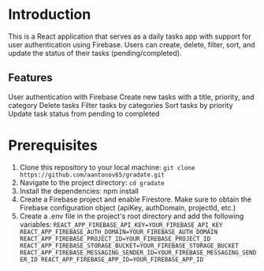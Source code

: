 # Introduction
This is a React application that serves as a daily tasks app with support for user authentication using Firebase. Users can create, delete, filter, sort, and update the status of their tasks (pending/completed).

## Features
User authentication with Firebase
Create new tasks with a title, priority, and category
Delete tasks
Filter tasks by categories
Sort tasks by priority
Update task status from pending to completed

# Prerequisites
1. Clone this repository to your local machine: ```git clone https://github.com/aantonov65/gradate.git```
2. Navigate to the project directory: ```cd gradate```
3. Install the dependencies: npm install
4. Create a Firebase project and enable Firestore. Make sure to obtain the Firebase configuration object (apiKey, authDomain, projectId, etc.)
5. Create a .env file in the project's root directory and add the following variables: ```REACT_APP_FIREBASE_API_KEY=YOUR_FIREBASE_API_KEY
REACT_APP_FIREBASE_AUTH_DOMAIN=YOUR_FIREBASE_AUTH_DOMAIN
REACT_APP_FIREBASE_PROJECT_ID=YOUR_FIREBASE_PROJECT_ID
REACT_APP_FIREBASE_STORAGE_BUCKET=YOUR_FIREBASE_STORAGE_BUCKET
REACT_APP_FIREBASE_MESSAGING_SENDER_ID=YOUR_FIREBASE_MESSAGING_SENDER_ID
REACT_APP_FIREBASE_APP_ID=YOUR_FIREBASE_APP_ID```

